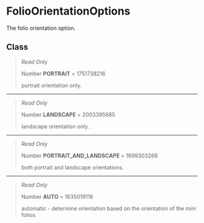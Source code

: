 # FolioOrientationOptions
The folio orientation option.

## Class
> *Read Only* 
> 
> Number **PORTRAIT** = 1751738216
> 
> portrait orientation only.
*** 
> *Read Only* 
> 
> Number **LANDSCAPE** = 2003395685
> 
> landscape orientation only.
*** 
> *Read Only* 
> 
> Number **PORTRAIT_AND_LANDSCAPE** = 1699303266
> 
> both portrait and landscape orientations.
*** 
> *Read Only* 
> 
> Number **AUTO** = 1635019116
> 
> automatic - determine orientation based on the orientation of the mini folios.


